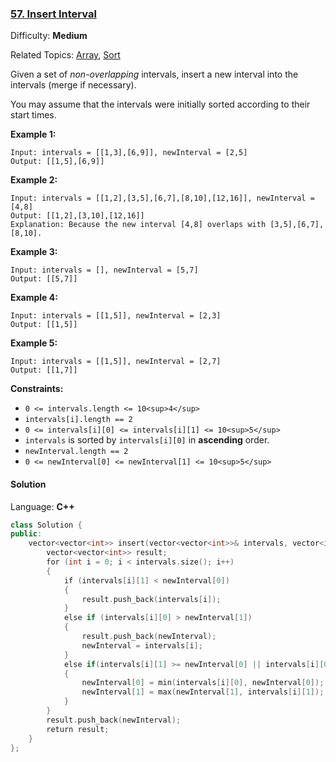 ### [57\. Insert Interval](https://leetcode.com/problems/insert-interval/)

Difficulty: **Medium**

Related Topics: [Array](https://leetcode.com/tag/array/), [Sort](https://leetcode.com/tag/sort/)

Given a set of _non-overlapping_ intervals, insert a new interval into the intervals (merge if necessary).

You may assume that the intervals were initially sorted according to their start times.

**Example 1:**

```
Input: intervals = [[1,3],[6,9]], newInterval = [2,5]
Output: [[1,5],[6,9]]
```

**Example 2:**

```
Input: intervals = [[1,2],[3,5],[6,7],[8,10],[12,16]], newInterval = [4,8]
Output: [[1,2],[3,10],[12,16]]
Explanation: Because the new interval [4,8] overlaps with [3,5],[6,7],[8,10].
```

**Example 3:**

```
Input: intervals = [], newInterval = [5,7]
Output: [[5,7]]
```

**Example 4:**

```
Input: intervals = [[1,5]], newInterval = [2,3]
Output: [[1,5]]
```

**Example 5:**

```
Input: intervals = [[1,5]], newInterval = [2,7]
Output: [[1,7]]
```

**Constraints:**

- `0 <= intervals.length <= 10<sup>4</sup>`
- `intervals[i].length == 2`
- `0 <= intervals[i][0] <= intervals[i][1] <= 10<sup>5</sup>`
- `intervals` is sorted by `intervals[i][0]` in **ascending** order.
- `newInterval.length == 2`
- `0 <= newInterval[0] <= newInterval[1] <= 10<sup>5</sup>`

#### Solution

Language: **C++**

```c++
class Solution {
public:
    vector<vector<int>> insert(vector<vector<int>>& intervals, vector<int>& newInterval) {
        vector<vector<int>> result;
        for (int i = 0; i < intervals.size(); i++)
        {
            if (intervals[i][1] < newInterval[0])
            {
                result.push_back(intervals[i]);
            }
            else if (intervals[i][0] > newInterval[1])
            {
                result.push_back(newInterval);
                newInterval = intervals[i];
            }
            else if(intervals[i][1] >= newInterval[0] || intervals[i][0] <= newInterval[1])
            {
                newInterval[0] = min(intervals[i][0], newInterval[0]);
                newInterval[1] = max(newInterval[1], intervals[i][1]);
            }
        }
        result.push_back(newInterval);
        return result;
    }
};
```
